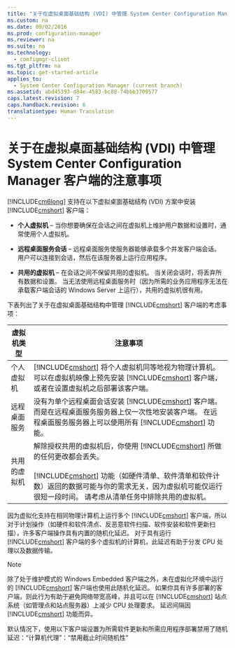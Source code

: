```yaml
---
title: "关于在虚拟桌面基础结构 (VDI) 中管理 System Center Configuration Manager 客户端的注意事项"
ms.custom: na
ms.date: 09/02/2016
ms.prod: configuration-manager
ms.reviewer: na
ms.suite: na
ms.technology: 
  - configmgr-client
ms.tgt_pltfrm: na
ms.topic: get-started-article
applies_to: 
  - System Center Configuration Manager (current branch)
ms.assetid: abd45393-d84e-4583-bc80-74bbb3709577
caps.latest.revision: 7
caps.handback.revision: 6
translationtype: Human Translation
---
```

# 关于在虚拟桌面基础结构 (VDI) 中管理 System Center Configuration Manager 客户端的注意事项
[!INCLUDE[cm6long](../LocTest/includes/cm6long_md.md)] 支持在以下虚拟桌面基础结构 \(VDI\) 方案中安装 [!INCLUDE[cmshort](../LocTest/includes/cmshort_md.md)] 客户端：  
  
-   **个人虚拟机** – 当你想要确保在会话之间在虚拟机上维护用户数据和设置时，通常使用个人虚拟机。  
  
-   **远程桌面服务会话** – 远程桌面服务使服务器能够承载多个并发客户端会话。 用户可以连接到会话，然后在该服务器上运行应用程序。  
  
-   **共用的虚拟机** – 在会话之间不保留共用的虚拟机。 当关闭会话时，将丢弃所有数据和设置。 当无法使用远程桌面服务时（因为所需的业务应用程序无法在承载客户端会话的 Windows Server 上运行），共用的虚拟机很有用。  
  
 下表列出了关于在虚拟桌面基础结构中管理 [!INCLUDE[cmshort](../LocTest/includes/cmshort_md.md)] 客户端的考虑事项：  
  
|虚拟机类型|注意事项|  
|-----------|----------|  
|个人虚拟机|[!INCLUDE[cmshort](../LocTest/includes/cmshort_md.md)] 将个人虚拟机同等地视为物理计算机。 可以在虚拟机映像上预先安装 [!INCLUDE[cmshort](../LocTest/includes/cmshort_md.md)] 客户端，或者在设置虚拟机之后部署该客户端。|  
|远程桌面服务|没有为单个远程桌面会话安装 [!INCLUDE[cmshort](../LocTest/includes/cmshort_md.md)] 客户端。 而是在远程桌面服务服务器上仅一次性地安装客户端。 在远程桌面服务服务器上可以使用所有 [!INCLUDE[cmshort](../LocTest/includes/cmshort_md.md)] 功能。|  
|共用的虚拟机|解除授权共用的虚拟机后，你使用 [!INCLUDE[cmshort](../LocTest/includes/cmshort_md.md)] 所做的任何更改都会丢失。<br /><br /> [!INCLUDE[cmshort](../LocTest/includes/cmshort_md.md)] 功能（如硬件清单、软件清单和软件计数）返回的数据可能与你的需求无关，因为虚拟机可能仅运行很短一段时间。 请考虑从清单任务中排除共用的虚拟机。|  
  
 因为虚拟化支持在相同物理计算机上运行多个 [!INCLUDE[cmshort](../LocTest/includes/cmshort_md.md)] 客户端，所以对于计划操作（如硬件和软件清点、反恶意软件扫描、软件安装和软件更新扫描），许多客户端操作具有内置的随机化延迟。 对于具有运行 [!INCLUDE[cmshort](../LocTest/includes/cmshort_md.md)] 客户端的多个虚拟机的计算机，此延迟有助于分发 CPU 处理以及数据传输。  
  
> [!NOTE]  
>  除了处于维护模式的 Windows Embedded 客户端之外，未在虚拟化环境中运行的 [!INCLUDE[cmshort](../LocTest/includes/cmshort_md.md)] 客户端也使用此随机化延迟。 如果你具有许多部署的客户端，则此行为有助于避免网络带宽高峰，并且可以在 [!INCLUDE[cmshort](../LocTest/includes/cmshort_md.md)] 站点系统（如管理点和站点服务器）上减少 CPU 处理要求。 延迟间隔因 [!INCLUDE[cmshort](../LocTest/includes/cmshort_md.md)] 功能而异。  
>   
>  默认情况下，使用以下客户端设置为所需软件更新和所需应用程序部署禁用了随机延迟：“计算机代理”：“禁用截止时间随机性”